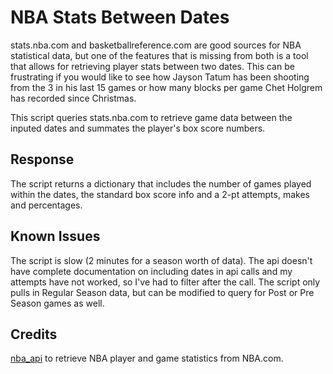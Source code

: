 # NBA Stats Between Dates

stats.nba.com and basketballreference.com are good sources for NBA statistical data, but one of the features that is missing from both is a tool that allows for retrieving player stats between two dates. This can be frustrating if you would like to see how Jayson Tatum has been shooting from the 3 in his last 15 games or how many blocks per game Chet Holgrem has recorded since Christmas.

This script queries stats.nba.com to retrieve game data between the inputed dates and summates the player's box score numbers.

## Response

The script returns a dictionary that includes the number of games played within the dates, the standard box score info and a 2-pt attempts, makes and percentages.

## Known Issues

The script is slow (2 minutes for a season worth of data). The api doesn't have complete documentation on including dates in api calls and my attempts have not worked, so I've had to filter after the call. The script only pulls in Regular Season data, but can be modified to query for Post or Pre Season games as well.

## Credits

[nba_api](https://github.com/swar/nba_api/tree/master) to retrieve NBA player and game statistics from NBA.com.